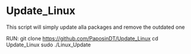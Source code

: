 # Update_Linux
This script will simply update alla packages and remove the outdated one

RUN:
git clone https://github.com/PaposinDT/Update_Linux
cd Update_Linux
sudo ./Linux_Update
